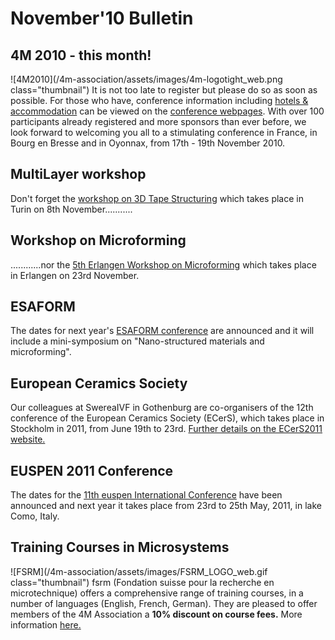 # November'10 Bulletin

<!--break-->
## 4M 2010 - this month!


![4M2010](/4m-association/assets/images/4m-logotight_web.png class="thumbnail")
It is not too late to register but please do so as soon as possible. For those who have, conference information including [hotels & accommodation](/content/Hotels-and-Acommodation) can be viewed on the [conference webpages](/4m-association/conference/2010).  With over 100 participants already registered and more sponsors than ever before, we look forward to welcoming you all to a stimulating conference in France, in Bourg en Bresse and in Oyonnax, from 17th - 19th November 2010.  
  
## MultiLayer workshop

Don't forget the [workshop on 3D Tape Structuring](/event/Workshop-Tape-3D-structuring) which takes place in Turin on 8th November...........  
  
## Workshop on Microforming

............nor the [5th Erlangen Workshop on Microforming](/event/Erlangen-workshop-microforming) which takes place in Erlangen on 23rd November.    
  
## ESAFORM

The dates for next year's [ESAFORM conference](/event/ESAFORM) are announced and it will include a mini-symposium on "Nano-structured materials and microforming".  
  
## European Ceramics Society

Our colleagues at SwereaIVF in Gothenburg are co-organisers of the 12th conference of the European Ceramics Society (ECerS), which takes place in Stockholm in 2011, from June 19th to 23rd. [Further details on the ECerS2011 website.](http://www.ecers2011.se/)
  
## EUSPEN 2011 Conference

The dates for the [11th euspen International Conference](http://www.como2011.euspen.eu/) have been announced and next year it takes place from 23rd to 25th May, 2011, in lake Como, Italy. 
  
## Training Courses in Microsystems

![FSRM](/4m-association/assets/images/FSRM_LOGO_web.gif class="thumbnail")
fsrm (Fondation suisse pour la recherche en microtechnique) offers a comprehensive range of training courses, in a number of languages (English, French, German). They are pleased to offer members of the 4M Association a <b>10% discount on course fees.</b> More information [here.](/content/fsrm-training-courses)